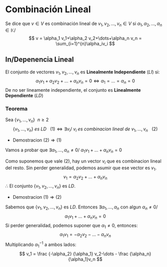 # Combinación Lineal

Se dice que $v\in V$ es combinación lineal de $v_1,v_2,\dots,v_n\in V$ si $\alpha_1,\alpha_2,\dots,\alpha_n \in \mathbb K/$
$$
v = \alpha_1 v_1+\alpha_2 v_2+\dots+\alpha_n v_n = \sum_{i=1}^{n}\alpha_iv_i
$$

## In/Depenencia Lineal

El conjunto de vectores $v_1,v_2,\dots,v_n$ es **Linealmente Independiente** ($LI$) si:
$$
\alpha_1 v_1+ \alpha_2 v_2+\dots+ \alpha_nv_n = 0 \Leftrightarrow\alpha_1 = \dots=\alpha_n = 0
$$
De no ser lineamente independiente, el conjunto es **Linealmente Dependiente** ($LD$)

### Teorema

Sea $\{v_1,\dots,v_n\}~~n\geq2$
$$
\{v_1,\dots,v_n\}~es~LD~~~(1) \Leftrightarrow \exists v_i/~ v_i~es~combinacion~lineal~de~v_1,\dots,v_n~~~(2)
$$

- Demostracion $(2) \Rightarrow (1)$

Vamos a probar que $\exists \alpha_1,\dots,\alpha_n \neq 0 /~\alpha_1v_1+\dots + \alpha_nv_n=0$

Como suponemos que vale $(2)$, hay un vector $v_i$ que es combinacion lineal del resto. Sin perder generalidad, podemos asumir que ese vector es $v_1$.
$$
v_1 = \alpha_2v_2+\dots + \alpha_nv_n
$$
$\therefore$ El conjunto $\{v_1,v_2,\dots,v_n\}$ es $LD$.

- Demostracion $(1)\Rightarrow (2)$

Sabemos que $\{v_1,v_2,\dots,v_n\}$ es $LD$. Entonces $\exists \alpha_1,\dots,\alpha_n$ con algun $\alpha_n \neq 0 /~~$
$$
\alpha_1v_1+\dots + \alpha_nv_n=0
$$
Si  perder generalidad, podemos suponer que $\alpha_1 \neq 0$, entonces:
$$
\alpha_1v_1 = -\alpha_2v_2-\dots - \alpha_nv_n
$$
Multiplicando $\alpha_1^{-1}$ a ambos lados:
$$
v_1 = \frac {-\alpha_2} {\alpha_1}  v_2-\dots - \frac {\alpha_n} {\alpha_1}v_n
$$


 

